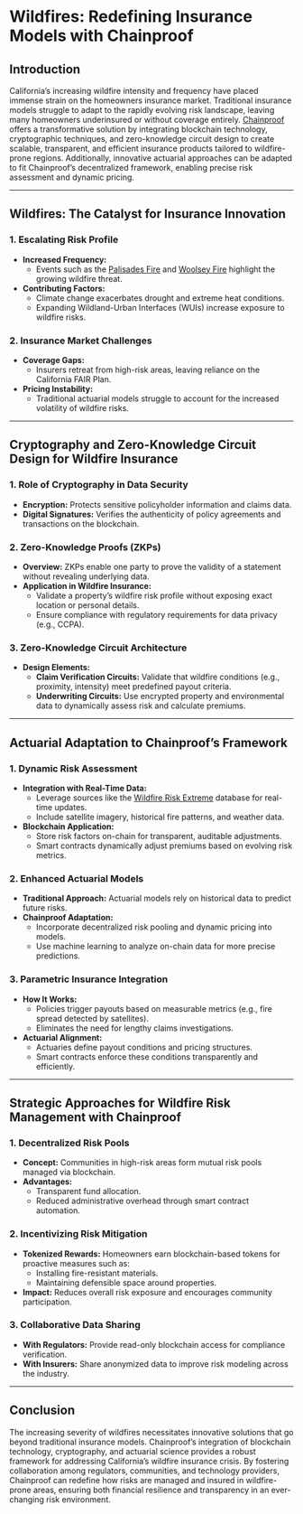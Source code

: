# Wildfires: Redefining Insurance Models with Chainproof

## Introduction

California’s increasing wildfire intensity and frequency have placed immense strain on the homeowners insurance market. Traditional insurance models struggle to adapt to the rapidly evolving risk landscape, leaving many homeowners underinsured or without coverage entirely. [Chainproof](../ai/chainproof.md) offers a transformative solution by integrating blockchain technology, cryptographic techniques, and zero-knowledge circuit design to create scalable, transparent, and efficient insurance products tailored to wildfire-prone regions. Additionally, innovative actuarial approaches can be adapted to fit Chainproof’s decentralized framework, enabling precise risk assessment and dynamic pricing.

***

## Wildfires: The Catalyst for Insurance Innovation

### 1. **Escalating Risk Profile**

* **Increased Frequency:**
  * Events such as the [Palisades Fire](../misc/los_angeles_wildfires.md) and [Woolsey Fire](https://en.wikipedia.org/wiki/Woolsey_Fire) highlight the growing wildfire threat.
* **Contributing Factors:**
  * Climate change exacerbates drought and extreme heat conditions.
  * Expanding Wildland-Urban Interfaces (WUIs) increase exposure to wildfire risks.

### 2. **Insurance Market Challenges**

* **Coverage Gaps:**
  * Insurers retreat from high-risk areas, leaving reliance on the California FAIR Plan.
* **Pricing Instability:**
  * Traditional actuarial models struggle to account for the increased volatility of wildfire risks.

***

## Cryptography and Zero-Knowledge Circuit Design for Wildfire Insurance

### 1. **Role of Cryptography in Data Security**

* **Encryption:** Protects sensitive policyholder information and claims data.
* **Digital Signatures:** Verifies the authenticity of policy agreements and transactions on the blockchain.

### 2. **Zero-Knowledge Proofs (ZKPs)**

* **Overview:** ZKPs enable one party to prove the validity of a statement without revealing underlying data.
* **Application in Wildfire Insurance:**
  * Validate a property’s wildfire risk profile without exposing exact location or personal details.
  * Ensure compliance with regulatory requirements for data privacy (e.g., CCPA).

### 3. **Zero-Knowledge Circuit Architecture**

* **Design Elements:**
  * **Claim Verification Circuits:** Validate that wildfire conditions (e.g., proximity, intensity) meet predefined payout criteria.
  * **Underwriting Circuits:** Use encrypted property and environmental data to dynamically assess risk and calculate premiums.

***

## Actuarial Adaptation to Chainproof’s Framework

### 1. **Dynamic Risk Assessment**

* **Integration with Real-Time Data:**
  * Leverage sources like the [Wildfire Risk Extreme](../misc/wildfire_risk_extreme.md) database for real-time updates.
  * Include satellite imagery, historical fire patterns, and weather data.
* **Blockchain Application:**
  * Store risk factors on-chain for transparent, auditable adjustments.
  * Smart contracts dynamically adjust premiums based on evolving risk metrics.

### 2. **Enhanced Actuarial Models**

* **Traditional Approach:** Actuarial models rely on historical data to predict future risks.
* **Chainproof Adaptation:**
  * Incorporate decentralized risk pooling and dynamic pricing into models.
  * Use machine learning to analyze on-chain data for more precise predictions.

### 3. **Parametric Insurance Integration**

* **How It Works:**
  * Policies trigger payouts based on measurable metrics (e.g., fire spread detected by satellites).
  * Eliminates the need for lengthy claims investigations.
* **Actuarial Alignment:**
  * Actuaries define payout conditions and pricing structures.
  * Smart contracts enforce these conditions transparently and efficiently.

***

## Strategic Approaches for Wildfire Risk Management with Chainproof

### 1. **Decentralized Risk Pools**

* **Concept:** Communities in high-risk areas form mutual risk pools managed via blockchain.
* **Advantages:**
  * Transparent fund allocation.
  * Reduced administrative overhead through smart contract automation.

### 2. **Incentivizing Risk Mitigation**

* **Tokenized Rewards:** Homeowners earn blockchain-based tokens for proactive measures such as:
  * Installing fire-resistant materials.
  * Maintaining defensible space around properties.
* **Impact:** Reduces overall risk exposure and encourages community participation.

### 3. **Collaborative Data Sharing**

* **With Regulators:** Provide read-only blockchain access for compliance verification.
* **With Insurers:** Share anonymized data to improve risk modeling across the industry.

***

## Conclusion

The increasing severity of wildfires necessitates innovative solutions that go beyond traditional insurance models. Chainproof’s integration of blockchain technology, cryptography, and actuarial science provides a robust framework for addressing California’s wildfire insurance crisis. By fostering collaboration among regulators, communities, and technology providers, Chainproof can redefine how risks are managed and insured in wildfire-prone areas, ensuring both financial resilience and transparency in an ever-changing risk environment.
